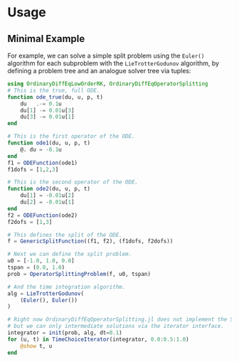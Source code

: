 # Usage

## Minimal Example

For example, we can solve a simple split problem using the `Euler()` algorithm
for each subproblem with the `LieTrotterGodunov` algorithm, by defining a problem tree and an analogue solver tree via tuples:

```julia
using OrdinaryDiffEqLowOrderRK, OrdinaryDiffEqOperatorSplitting
# This is the true, full ODE.
function ode_true(du, u, p, t)
    du   .-= 0.1u
    du[1] -= 0.01u[3]
    du[3] -= 0.01u[1]
end

# This is the first operator of the ODE.
function ode1(du, u, p, t)
    @. du = -0.1u
end
f1 = ODEFunction(ode1)
f1dofs = [1,2,3]

# This is the second operator of the ODE.
function ode2(du, u, p, t)
    du[1] = -0.01u[2]
    du[2] = -0.01u[1]
end
f2 = ODEFunction(ode2)
f2dofs = [1,3]

# This defines the split of the ODE.
f = GenericSplitFunction((f1, f2), (f1dofs, f2dofs))

# Next we can define the split problem.
u0 = [-1.0, 1.0, 0.0]
tspan = (0.0, 1.0)
prob = OperatorSplittingProblem(f, u0, tspan)

# And the time integration algorithm.
alg = LieTrotterGodunov(
    (Euler(), Euler())
)

# Right now OrdinaryDiffEqOperatorSplitting.jl does not implement the SciML solution interface,
# but we can only intermediate solutions via the iterator interface.
integrator = init(prob, alg, dt=0.1)
for (u, t) in TimeChoiceIterator(integrator, 0.0:0.5:1.0)
    @show t, u
end
```
